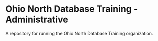 # Ohio North Database Training - Administrative

A repository for running the Ohio North Database Training organization.

